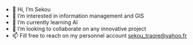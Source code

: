 - 👋 Hi, I’m Sekou
- 👀 I’m interested in information management and GIS
- 🌱 I’m currently learning AI
- 💞️ I’m looking to collaborate on any innovative project
- 📫 Fill free to reach on my personnel account sekou_traore@yahoo.fr

<!---
traore40/traore40 is a ✨ special ✨ repository because its `README.md` (this file) appears on your GitHub profile.
You can click the Preview link to take a look at your changes.
--->
